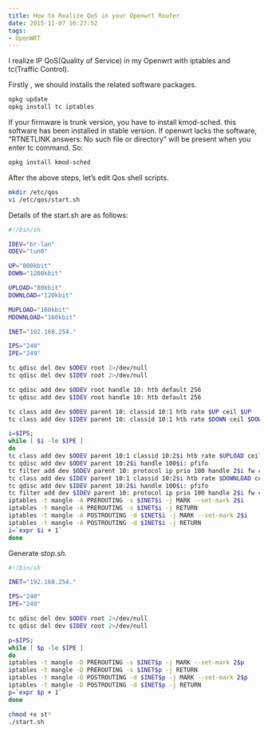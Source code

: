 ```yaml
---
title: How to Realize QoS in your Openwrt Router
date: 2015-11-07 16:27:52
tags:
- OpenWRT
---
```

I realize IP QoS(Quality of Service) in my Openwrt with iptables and tc(Traffic Control).

Firstly , we should installs the related software packages.
```bash
opkg update
opkg install tc iptables
```
If your firmware is trunk version, you have to install kmod-sched. this software has been installed in stable version. If openwrt lacks the software, “RTNETLINK answers: No such file or directory” will be present when you enter tc command. So:
```bash
opkg install kmod-sched
```
After the above steps, let’s edit Qos shell scripts.
```bash
mkdir /etc/qos
vi /etc/qos/start.sh
```
Details of the start.sh are as follows:
```bash
#!/bin/sh

IDEV="br-lan"
ODEV="tun0"

UP="800kbit"
DOWN="1200kbit"

UPLOAD="80kbit"
DOWNLOAD="120kbit"

MUPLOAD="160kbit"
MDOWNLOAD="160kbit"

INET="192.168.254."

IPS="240"
IPE="249"

tc qdisc del dev $ODEV root 2>/dev/null
tc qdisc del dev $IDEV root 2>/dev/null

tc qdisc add dev $ODEV root handle 10: htb default 256
tc qdisc add dev $IDEV root handle 10: htb default 256

tc class add dev $ODEV parent 10: classid 10:1 htb rate $UP ceil $UP
tc class add dev $IDEV parent 10: classid 10:1 htb rate $DOWN ceil $DOWN

i=$IPS;
while [ $i -le $IPE ]
do
tc class add dev $ODEV parent 10:1 classid 10:2$i htb rate $UPLOAD ceil $MUPLOAD prio 1
tc qdisc add dev $ODEV parent 10:2$i handle 100$i: pfifo
tc filter add dev $ODEV parent 10: protocol ip prio 100 handle 2$i fw classid 10:2$i
tc class add dev $IDEV parent 10:1 classid 10:2$i htb rate $DOWNLOAD ceil $MDOWNLOAD prio 1
tc qdisc add dev $IDEV parent 10:2$i handle 100$i: pfifo
tc filter add dev $IDEV parent 10: protocol ip prio 100 handle 2$i fw classid 10:2$i
iptables -t mangle -A PREROUTING -s $INET$i -j MARK --set-mark 2$i
iptables -t mangle -A PREROUTING -s $INET$i -j RETURN
iptables -t mangle -A POSTROUTING -d $INET$i -j MARK --set-mark 2$i
iptables -t mangle -A POSTROUTING -d $INET$i -j RETURN
i=`expr $i + 1`
done
```
Generate *stop.sh*.
```bash
#!/bin/sh

INET="192.168.254."

IPS="240"
IPE="249"

tc qdisc del dev $ODEV root 2>/dev/null
tc qdisc del dev $IDEV root 2>/dev/null

p=$IPS;
while [ $p -le $IPE ]
do
iptables -t mangle -D PREROUTING -s $INET$p -j MARK --set-mark 2$p
iptables -t mangle -D PREROUTING -s $INET$p -j RETURN
iptables -t mangle -D POSTROUTING -d $INET$p -j MARK --set-mark 2$p
iptables -t mangle -D POSTROUTING -d $INET$p -j RETURN
p=`expr $p + 1`
done
```

```bash
chmod +x st*
./start.sh
```

